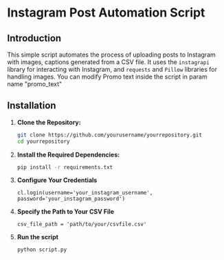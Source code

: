 # Instagram Post Automation Script

## Introduction

This simple script automates the process of uploading posts to Instagram with images, captions generated from a CSV file. It uses the `instagrapi` library for interacting with Instagram, and `requests` and `Pillow` libraries for handling images. You can modify Promo text inside the script in param name "promo_text"

## Installation

1. **Clone the Repository:**

   ```bash
   git clone https://github.com/yourusername/yourrepository.git
   cd yourrepository
   ```

2. **Install the Required Dependencies:**
    ```bash
    pip install -r requirements.txt
    ```


3. **Configure Your Credentials**
   ```code
   cl.login(username='your_instagram_username', password='your_instagram_password')
   ```

4. **Specify the Path to Your CSV File**
   ```code
   csv_file_path = 'path/to/your/csvfile.csv'
   ```

4. **Run the script**
   ```code
   python script.py
   ```